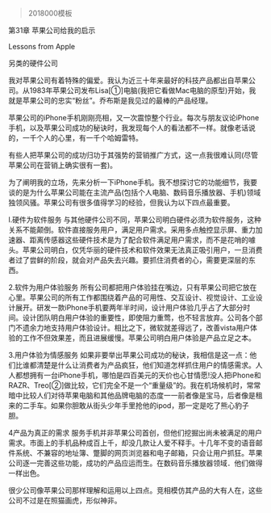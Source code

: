 # 
> 2018000模板



第31章 苹果公司给我的启示

Lessons from Apple



另类的硬件公司



我对苹果公司有着特殊的偏爱。我认为近三十年来最好的科技产品都出自苹果公司。从1983年苹果公司发布Lisa[①]电脑(我把它看做Mac电脑的原型)开始，我就是苹果公司的忠实“粉丝”。乔布斯是我见过的最棒的产品经理。



苹果公司的iPhone手机刚刚亮相，又一次震惊整个行业。每次与朋友议论iPhone手机，以及苹果公司成功的秘诀时，我发现每个人的看法都不一样。就像老话说的，一千个人的心里，有一千个哈姆雷特。



有些人把苹果公司的成功归功于其强势的营销推广方式，这一点我很难认同(尽管苹果公司在营销上确实很有一套)。



为了阐明我的立场，先来分析一下iPhone手机。我不想探讨它的功能细节，我要谈的是为什么苹果公司能在主流产品(包括个人电脑、数码音乐播放器、手机)领域独领风骚。苹果公司有很多值得学习的经验，但我认为以下四点最重要。



l.硬件为软件服务 与其他硬件公司不同，苹果公司明白硬件必须为软件服务，这种关系不能颠倒。软件直接服务用户，满足用户需求。采用多点触控显示屏、重力加速器、距离传感器这些硬件技术是为了配合软件满足用户需求，而不是花哨的噱头。苹果公司明白，仅凭华丽的硬件技术和软件效果无法真正吸引用户，一旦消费者过了尝鲜的阶段，就会对产品失去兴趣。要抓住消费者的心，需要更深层的东西。



2.软件为用户体验服务 所有公司都把用户体验挂在嘴边，只有苹果公司把它放在心里。苹果公司的所有工作都围绕着产品的可用性、交互设计、视觉设计、工业设计展开。研发一款iPhone手机要两年半时间，设计用户体验几乎占了大部分时间。设计团队明白用户体验的重要性，即使阻力重莺，也不轻言放弃。公司各个部门不遗余力地支持用户体验设计。相比之下，微软就差得远了，改善vista用户体验的工作不但效果差，而且进展缓慢。苹果公司明白用户体验是产品立足之本。



3.用户体验为情感服务 如果非要举出苹果公司成功的秘诀，我相信是这一点：他们比谁都清楚是什么让消费者为产品疯狂，他们知道怎样抓住用户的情感需求。人人都想拥有一台iPhone手机，哪怕是四百美元的天价也心甘情愿!没人把iPhone和RAZR、Treo[②]做比较，它们完全不是一个“重量级”的。我在机场候机时，常常暗中比较人们对待苹果电脑和其他品牌电脑的态度一一前者像是宝马，后者像是租来的二手车。如果你胆敢从街头少年手里抢他的ipod，那一定是吃了熊心豹子胆。



4产品为真正的需求 服务手机并非苹果公司首创，但他们挖掘出尚未被满足的用户需求。市面上的手机品种成百上千，却没几款让人爱不释手。十几年不变的语音邮件系统、不兼容的地址簿、蹩脚的网页浏览器和电子邮箱，只会让用户抓狂。苹果公司逐一完善这些功能，成功的产品应运而生。在数码音乐播放器领域．他们做得一样出色。



很少公司像苹果公司那样理解和运用以上四点。竞相模仿其产品的大有人在，这些公司不过是在照猫画虎，形似神非。



